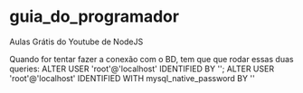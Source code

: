 # guia_do_programador
Aulas Grátis do Youtube de NodeJS


Quando for tentar fazer a conexão com o BD, tem que que rodar essas duas queries:
ALTER USER 'root'@'localhost' IDENTIFIED BY ''; ALTER USER 'root'@'localhost' IDENTIFIED WITH mysql_native_password BY ''
